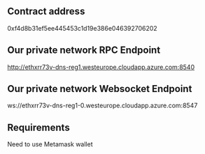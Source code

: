 ## Contract address
0xf4d8b31ef5ee445453c1d19e386e046392706202

## Our private network RPC Endpoint
http://ethxrr73v-dns-reg1.westeurope.cloudapp.azure.com:8540

## Our private network Websocket Endpoint
ws://ethxrr73v-dns-reg1-0.westeurope.cloudapp.azure.com:8547

## Requirements 
Need to use Metamask wallet

